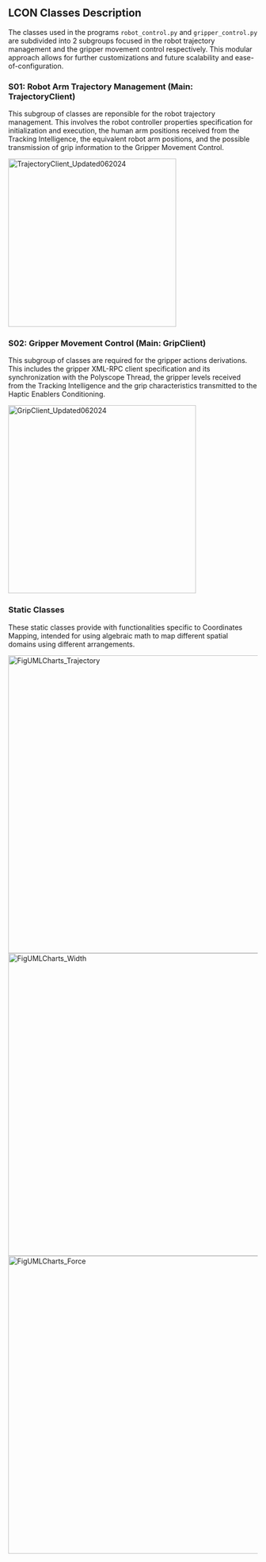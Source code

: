 ## LCON Classes Description

The classes used in the programs ``robot_control.py`` and ``gripper_control.py`` are subdivided into 2 subgroups focused in the robot trajectory management and the gripper movement control respectively. This modular approach allows for further customizations and future scalability and ease-of-configuration.

### S01: Robot Arm Trajectory Management (Main: TrajectoryClient)

This subgroup of classes are reponsible for the robot trajectory management. This involves the robot controller properties specification for initialization and execution, the human arm positions received from the Tracking Intelligence, the equivalent robot arm positions, and the possible transmission of grip information to the Gripper Movement Control.

<img height="339" alt="TrajectoryClient_Updated062024" src="https://github.com/xriteamupv/Haptic_Teleop/assets/38531693/8478e2d9-564b-48a1-98d8-37fa944da45b">

### S02: Gripper Movement Control (Main: GripClient)

This subgroup of classes are required for the gripper actions derivations. This includes the gripper XML-RPC client specification and its synchronization with the Polyscope Thread, the gripper levels received from the Tracking Intelligence and the grip characteristics transmitted to the Haptic Enablers Conditioning.

<img height="379" alt="GripClient_Updated062024" src="https://github.com/xriteamupv/Haptic_Teleop/assets/38531693/7ea3a7ee-fe33-4de1-a829-31f82615712e">


### Static Classes

These static classes provide with functionalities specific to Coordinates Mapping, intended for using algebraic math to map different spatial domains using different arrangements.

<img width="600" alt="FigUMLCharts_Trajectory" src="https://github.com/xriteamupv/Haptic_Teleop/assets/38531693/880b5396-2ff7-4e61-851b-ed67eb197649">

<img width="610" alt="FigUMLCharts_Width" src="https://github.com/xriteamupv/Haptic_Teleop/assets/38531693/32a81790-e9ad-4b1f-a7fa-a6c3405c5e3d">

<img width="600" alt="FigUMLCharts_Force" src="https://github.com/xriteamupv/Haptic_Teleop/assets/38531693/b513365b-a3c5-4063-8574-bd0d5fba830f">
